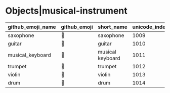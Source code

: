 # Objects|musical-instrument

|github_emoji_name|github_emoji|short_name|unicode_index|
|---|---|---|---|
|saxophone|:saxophone:|saxophone|1009|
|guitar|:guitar:|guitar|1010|
|musical_keyboard|:musical_keyboard:|musical keyboard|1011|
|trumpet|:trumpet:|trumpet|1012|
|violin|:violin:|violin|1013|
|drum|:drum:|drum|1014|
